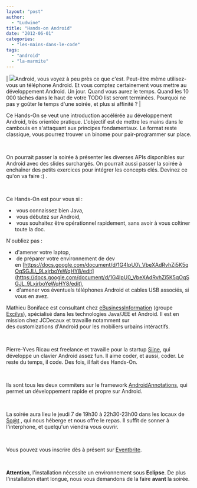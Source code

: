 ```yaml
---
layout: "post"
author: 
  - "Ludwine"
title: "Hands-on Android"
date: "2012-06-01"
categories: 
  - "les-mains-dans-le-code"
tags: 
  - "android"
  - "la-marmite"
---
```


| [![](/assets/2012/06/2012-06-01-hands-on-android/android.jpg)](/assets/2012/06/2012-06-01-hands-on-android/android.jpg)Android, vous voyez à peu près ce que c'est. Peut-être même utilisez-vous un téléphone Android. Et vous comptez certainement vous mettre au développement Android. Un jour. Quand vous aurez le temps. Quand les 10 000 tâches dans le haut de votre TODO list seront terminées. Pourquoi ne pas y goûter le temps d'une soirée, et plus si affinité ? |

Ce Hands-On se veut une introduction accélérée au développement Android, très orientée pratique. L'objectif est de mettre les mains dans le cambouis en s'attaquant aux principes fondamentaux. Le format reste classique, vous pourrez trouver un binome pour pair-programmer sur place.

 

On pourrait passer la soirée à présenter les diverses APIs disponibles sur Android avec des slides surchargés. On pourrait aussi passer la soirée à enchaîner des petits exercices pour intégrer les concepts clés. Devinez ce qu'on va faire :) .

 

Ce Hands-On est pour vous si :

-  vous connaissez bien Java,
-  vous débutez sur Android,
-  vous souhaitez être opérationnel rapidement, sans avoir à vous coltiner toute la doc.

N'oubliez pas :

- d'amener votre laptop,
-  de préparer votre environnement de dev en [https://docs.google.com/document/d/1G4IpU0\_VbeXAdRvhZi5K5qOqSGJL\_9LxjrboYeWqHY8/edit](https://docs.google.com/document/d/1G4IpU0_VbeXAdRvhZi5K5qOqSGJL_9LxjrboYeWqHY8/edit),
-  d'amener vos éventuels téléphones Android et cables USB associés, si vous en avez.

Mathieu Boniface est consultant chez [eBusinessInformation](http://www.ebusinessinformation.fr/) (groupe [Excilys](http://www.excilys.com)), spécialisé dans les technologies Java/JEE et Android. Il est en mission chez JCDecaux et travaille notamment sur des customizations d'Android pour les mobiliers urbains intéractifs.

 

Pierre-Yves Ricau est freelance et travaille pour la startup [Siine](http://siine.com/), qui développe un clavier Android assez fun. Il aime coder, et aussi, coder. Le reste du temps, il code. Des fois, il fait des Hands-On.

 

Ils sont tous les deux commiters sur le framework [AndroidAnnotations](http://androidannotations.org/), qui permet un développement rapide et propre sur Android.

 

La soirée aura lieu le jeudi 7 de 19h30 à 22h30-23h00 dans les locaux de [So@t](http://www.soat.fr/ "So@t") , qui nous héberge et nous offre le repas. Il suffit de sonner à l'interphone, et quelqu'un viendra vous ouvrir.

 

Vous pouvez vous inscrire dès à présent sur [Eventbrite](http://duchess-android.eventbrite.com/).

 

**Attention**, l'installation nécessite un environnement sous **Eclipse**. De plus l'installation étant longue, nous vous demandons de la faire **avant** la soirée.
